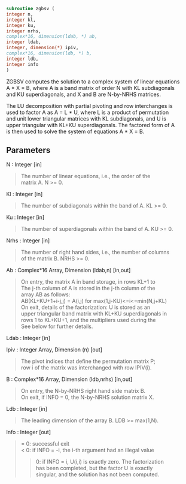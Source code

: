 ```fortran  
subroutine zgbsv (  
integer n,  
integer kl,  
integer ku,  
integer nrhs,  
complex*16, dimension(ldab, *) ab,  
integer ldab,  
integer, dimension(*) ipiv,  
complex*16, dimension(ldb, *) b,  
integer ldb,  
integer info  
)  
```  
  
ZGBSV computes the solution to a complex system of linear equations  
A * X = B, where A is a band matrix of order N with KL subdiagonals  
and KU superdiagonals, and X and B are N-by-NRHS matrices.  
  
The LU decomposition with partial pivoting and row interchanges is  
used to factor A as A = L * U, where L is a product of permutation  
and unit lower triangular matrices with KL subdiagonals, and U is  
upper triangular with KL+KU superdiagonals.  The factored form of A  
is then used to solve the system of equations A * X = B.  
  
## Parameters  
N : Integer [in]  
> The number of linear equations, i.e., the order of the  
> matrix A.  N >= 0.  
  
Kl : Integer [in]  
> The number of subdiagonals within the band of A.  KL >= 0.  
  
Ku : Integer [in]  
> The number of superdiagonals within the band of A.  KU >= 0.  
  
Nrhs : Integer [in]  
> The number of right hand sides, i.e., the number of columns  
> of the matrix B.  NRHS >= 0.  
  
Ab : Complex*16 Array, Dimension (ldab,n) [in,out]  
> On entry, the matrix A in band storage, in rows KL+1 to  
> The j-th column of A is stored in the j-th column of the  
> array AB as follows:  
> AB(KL+KU+1+i-j,j) = A(i,j) for max(1,j-KU)<=i<=min(N,j+KL)  
> On exit, details of the factorization: U is stored as an  
> upper triangular band matrix with KL+KU superdiagonals in  
> rows 1 to KL+KU+1, and the multipliers used during the  
> See below for further details.  
  
Ldab : Integer [in]  
  
Ipiv : Integer Array, Dimension (n) [out]  
> The pivot indices that define the permutation matrix P;  
> row i of the matrix was interchanged with row IPIV(i).  
  
B : Complex*16 Array, Dimension (ldb,nrhs) [in,out]  
> On entry, the N-by-NRHS right hand side matrix B.  
> On exit, if INFO = 0, the N-by-NRHS solution matrix X.  
  
Ldb : Integer [in]  
> The leading dimension of the array B.  LDB >= max(1,N).  
  
Info : Integer [out]  
> = 0:  successful exit  
> < 0:  if INFO = -i, the i-th argument had an illegal value  
> > 0:  if INFO = i, U(i,i) is exactly zero.  The factorization  
> has been completed, but the factor U is exactly  
> singular, and the solution has not been computed.  
  
